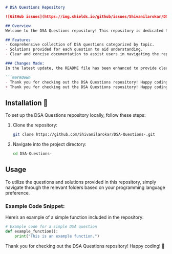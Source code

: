 ```markdown
# DSA Questions Repository

![GitHub issues](https://img.shields.io/github/issues/Shivanilarokar/DSA-Questions-) ![GitHub forks](https://img.shields.io/github/forks/Shivanilarokar/DSA-Questions-) ![GitHub stars](https://img.shields.io/github/stars/Shivanilarokar/DSA-Questions-) ![GitHub license](https://img.shields.io/github/license/Shivanilarokar/DSA-Questions-)

## Overview
Welcome to the DSA Questions repository! This repository is dedicated to helping developers and learners improve their skills in Data Structures and Algorithms (DSA) through a curated list of questions.

## Features
- Comprehensive collection of DSA questions categorized by topic.
- Solutions provided for each question to aid understanding.
- Clear and concise documentation to assist users in navigating the repository.

### Changes Made:
In the latest update, the README file has been enhanced to provide clearer information regarding installation and usage. Below are some snippets illustrating the modifications made:

```markdown
- Thank you for checking out the DSA Questions repository! Happy coding! 🤖
+ Thank you for checking out the DSA Questions repository! Happy coding! 🌟
```

## Installation 🚀
To set up the DSA Questions repository locally, follow these steps:

1. Clone the repository:
   ```bash
   git clone https://github.com/Shivanilarokar/DSA-Questions-.git
   ```
2. Navigate into the project directory:
   ```bash
   cd DSA-Questions-
   ```

## Usage
To utilize the questions and solutions provided in this repository, simply navigate through the relevant folders based on your programming language preference. 

### Example Code Snippet:
Here’s an example of a simple function included in the repository:

```python
# Example code for a simple DSA question
def example_function():
    print("This is an example function.")
```

Thank you for checking out the DSA Questions repository! Happy coding! 🌟
```